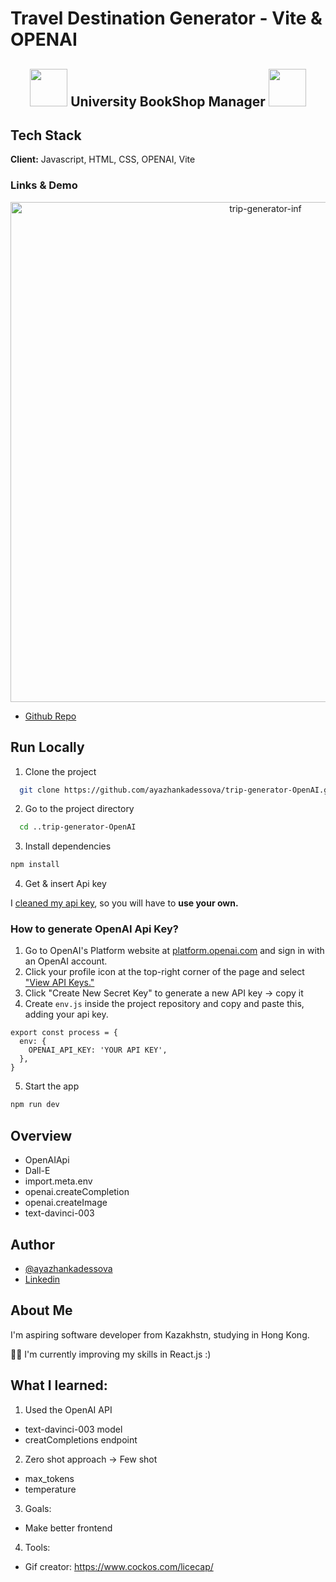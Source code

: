 # Travel Destination Generator - Vite & OPENAI

<h2 align="center">
 <img src="https://media.giphy.com/media/LSL5oY5sdt75zm8uk6/giphy.gif" width="60"> University BookShop Manager <img src="https://media.giphy.com/media/Sh7FMlRTsgB8lO8WKJ/giphy.gif" width="60">
</h2>

## Tech Stack

**Client:** Javascript, HTML, CSS, OPENAI, Vite

### Links & Demo

<p align="center">
<img src="https://github.com/ayazhankadessova/trip-generator-OpenAI/assets/86869537/8a93377f-859c-42be-b39e-3b13304e062f" width="800" alt="trip-generator-inf">
</p>

- [Github Repo](https://github.com/ayazhankadessova/trip-generator-with-OpenAI)

## Run Locally

1. Clone the project

```bash
  git clone https://github.com/ayazhankadessova/trip-generator-OpenAI.git
```

2. Go to the project directory

```bash
  cd ..trip-generator-OpenAI
```

3. Install dependencies

```bash
npm install
```

4. Get & insert Api key

I [cleaned my api key](https://til.simonwillison.net/git/rewrite-repo-remove-secrets), so you will have to **use your own.**

### How to generate OpenAI Api Key?

1. Go to OpenAI's Platform website at [platform.openai.com](https://platform.openai.com) and sign in with an OpenAI account.
2. Click your profile icon at the top-right corner of the page and select ["View API Keys."](https://platform.openai.com/account/api-keys)
3. Click "Create New Secret Key" to generate a new API key -> copy it
4. Create `env.js` inside the project repository and copy and paste this, adding your api key.

```
export const process = {
  env: {
    OPENAI_API_KEY: 'YOUR API KEY',
  },
}
```

5. Start the app

```bash
npm run dev
```

## Overview

- OpenAIApi
- Dall-E
- import.meta.env
- openai.createCompletion
- openai.createImage
- text-davinci-003

## Author

- [@ayazhankadessova](https://github.com/ayazhankadessova)
- [Linkedin](https://www.linkedin.com/in/ayazhankad/)

## About Me

I'm aspiring software developer from Kazakhstn, studying in Hong Kong.

👩‍💻 I'm currently improving my skills in React.js :)

## What I learned:

1. Used the OpenAI API

- text-davinci-003 model
- creatCompletions endpoint

2. Zero shot approach -> Few shot

- max_tokens
- temperature

3. Goals:

- Make better frontend

4. Tools:

- Gif creator: https://www.cockos.com/licecap/
